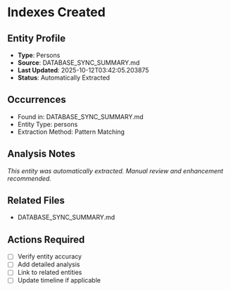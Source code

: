 # Indexes Created

## Entity Profile
- **Type**: Persons
- **Source**: DATABASE_SYNC_SUMMARY.md
- **Last Updated**: 2025-10-12T03:42:05.203875
- **Status**: Automatically Extracted

## Occurrences
- Found in: DATABASE_SYNC_SUMMARY.md
- Entity Type: persons
- Extraction Method: Pattern Matching

## Analysis Notes
*This entity was automatically extracted. Manual review and enhancement recommended.*

## Related Files
- DATABASE_SYNC_SUMMARY.md

## Actions Required
- [ ] Verify entity accuracy
- [ ] Add detailed analysis
- [ ] Link to related entities
- [ ] Update timeline if applicable
